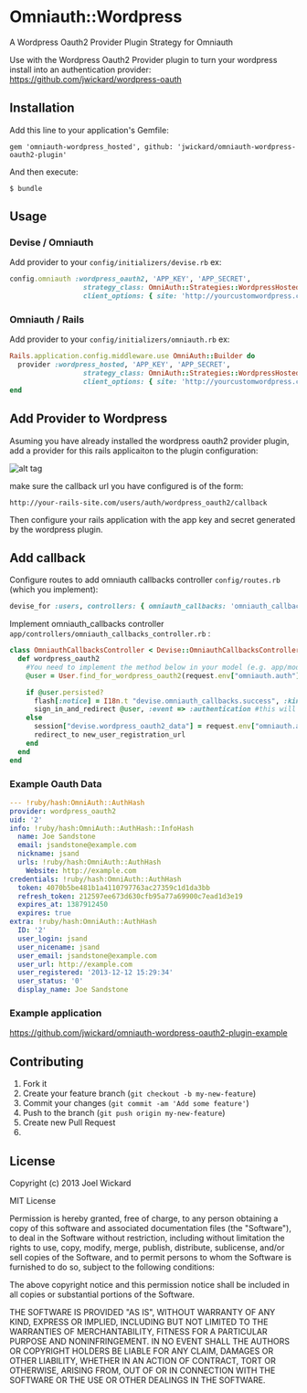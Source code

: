 # Omniauth::Wordpress

A Wordpress Oauth2 Provider Plugin Strategy for Omniauth

Use with the Wordpress Oauth2 Provider plugin to turn  your wordpress install into an authentication provider: https://github.com/jwickard/wordpress-oauth


## Installation

Add this line to your application's Gemfile:

    gem 'omniauth-wordpress_hosted', github: 'jwickard/omniauth-wordpress-oauth2-plugin'

And then execute:

    $ bundle

<!-- Or install it yourself as:

    $ gem install omniauth-wordpress-oauth2-plugin
-->
## Usage

### Devise / Omniauth
Add provider to your `config/initializers/devise.rb` ex:

```ruby
config.omniauth :wordpress_oauth2, 'APP_KEY', 'APP_SECRET',
                  strategy_class: OmniAuth::Strategies::WordpressHosted, 
                  client_options: { site: 'http://yourcustomwordpress.com' }
```

### Omniauth / Rails
Add provider to your `config/initializers/omniauth.rb` ex:

```ruby
Rails.application.config.middleware.use OmniAuth::Builder do
  provider :wordpress_hosted, 'APP_KEY', 'APP_SECRET',
                  strategy_class: OmniAuth::Strategies::WordpressHosted, 
                  client_options: { site: 'http://yourcustomwordpress.com' }
end
```

## Add Provider to Wordpress
Asuming you have already installed the wordpress oauth2 provider plugin, add a provider for this rails applicaiton to the plugin configuration:

![alt tag](https://raw.github.com/jwickard/omniauth-wordpress-oauth2-plugin-example/master/config-screen.png)

make sure the callback url you have configured is of the form:

`http://your-rails-site.com/users/auth/wordpress_oauth2/callback`

Then configure your rails application with the app key and secret generated by the wordpress plugin.

## Add callback

Configure routes to add omniauth callbacks controller `config/routes.rb` (which you implement):

```ruby
devise_for :users, controllers: { omniauth_callbacks: 'omniauth_callbacks' }
```
Implement omniauth_callbacks controller `app/controllers/omniauth_callbacks_controller.rb` :

```ruby
class OmniauthCallbacksController < Devise::OmniauthCallbacksController
  def wordpress_oauth2
    #You need to implement the method below in your model (e.g. app/models/user.rb)
    @user = User.find_for_wordpress_oauth2(request.env["omniauth.auth"], current_user)

    if @user.persisted?
      flash[:notice] = I18n.t "devise.omniauth_callbacks.success", :kind => "Wordpress Oauth2"
      sign_in_and_redirect @user, :event => :authentication #this will throw if @user is not activated
    else
      session["devise.wordpress_oauth2_data"] = request.env["omniauth.auth"]
      redirect_to new_user_registration_url
    end
  end
end
```

### Example Oauth Data

```yaml
--- !ruby/hash:OmniAuth::AuthHash
provider: wordpress_oauth2
uid: '2'
info: !ruby/hash:OmniAuth::AuthHash::InfoHash
  name: Joe Sandstone
  email: jsandstone@example.com
  nickname: jsand
  urls: !ruby/hash:OmniAuth::AuthHash
    Website: http://example.com
credentials: !ruby/hash:OmniAuth::AuthHash
  token: 4070b5be481b1a4110797763ac27359c1d1da3bb
  refresh_token: 212597ee673d630cfb95a77a69900c7ead1d3e19
  expires_at: 1387912450
  expires: true
extra: !ruby/hash:OmniAuth::AuthHash
  ID: '2'
  user_login: jsand
  user_nicename: jsand
  user_email: jsandstone@example.com
  user_url: http://example.com
  user_registered: '2013-12-12 15:29:34'
  user_status: '0'
  display_name: Joe Sandstone
```

### Example application 

https://github.com/jwickard/omniauth-wordpress-oauth2-plugin-example

## Contributing

1. Fork it
2. Create your feature branch (`git checkout -b my-new-feature`)
3. Commit your changes (`git commit -am 'Add some feature'`)
4. Push to the branch (`git push origin my-new-feature`)
5. Create new Pull Request
6. 

## License
Copyright (c) 2013 Joel Wickard

MIT License

Permission is hereby granted, free of charge, to any person obtaining
a copy of this software and associated documentation files (the
"Software"), to deal in the Software without restriction, including
without limitation the rights to use, copy, modify, merge, publish,
distribute, sublicense, and/or sell copies of the Software, and to
permit persons to whom the Software is furnished to do so, subject to
the following conditions:

The above copyright notice and this permission notice shall be
included in all copies or substantial portions of the Software.

THE SOFTWARE IS PROVIDED "AS IS", WITHOUT WARRANTY OF ANY KIND,
EXPRESS OR IMPLIED, INCLUDING BUT NOT LIMITED TO THE WARRANTIES OF
MERCHANTABILITY, FITNESS FOR A PARTICULAR PURPOSE AND
NONINFRINGEMENT. IN NO EVENT SHALL THE AUTHORS OR COPYRIGHT HOLDERS BE
LIABLE FOR ANY CLAIM, DAMAGES OR OTHER LIABILITY, WHETHER IN AN ACTION
OF CONTRACT, TORT OR OTHERWISE, ARISING FROM, OUT OF OR IN CONNECTION
WITH THE SOFTWARE OR THE USE OR OTHER DEALINGS IN THE SOFTWARE.
